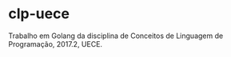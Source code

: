 # clp-uece
Trabalho em Golang da disciplina de Conceitos de Linguagem de Programação, 2017.2, UECE.
